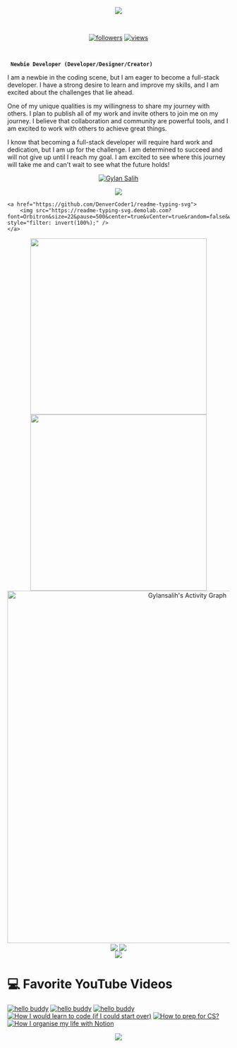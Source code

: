 <!-- Header Animated Image -->
<p align="center">
    <img src="https://capsule-render.vercel.app/api?type=waving&height=300&color=timeGradient&text=Hi%20There&fontSize=90&animation=twinkling&fontAlignY=30&desc=I%20Am%20Gylan%20Salih&descSize=30" />
</p>

<br/>

<!-- Social badges section -->
<!-- Badges with custom icons - https://github.com/DenverCoder1/custom-icon-badges -->
<!-- View counter - https://github.com/DenverCoder1/Simple-View-Counter -->
<p align="center">
  <a href="https://github.com/GylanSalih?tab=followers">
    <img alt="followers" title="Follow me on Github" src="https://custom-icon-badges.demolab.com/github/followers/GylanSalih?color=236ad3&labelColor=1155ba&style=for-the-badge&logo=person-add&label=Follow&logoColor=white"/></a>
  <a href="https://github.com/GylanSalih?tab=repositories&sort=stargazers">
  <a href="https://github.com/gylansalih/Simple-View-Counter">
    <img alt="views" title="GitHub profile views" src="https://custom-icon-badges.demolab.com/github/stars/GylanSalih?color=55960c&style=for-the-badge&labelColor=488207&logo=star"/></a>
</p>

<br/>


**` Newbie Developer (Developer/Designer/Creator)`**

I am a newbie in the coding scene, but I am eager to become a full-stack developer. I have a strong desire to learn and improve my skills, and I am excited about the challenges that lie ahead.

One of my unique qualities is my willingness to share my journey with others. I plan to publish all of my work and invite others to join me on my journey. I believe that collaboration and community are powerful tools, and I am excited to work with others to achieve great things.

I know that becoming a full-stack developer will require hard work and dedication, but I am up for the challenge. I am determined to succeed and will not give up until I reach my goal. I am excited to see where this journey will take me and can't wait to see what the future holds!

<p align="center">
  <a href="https://github.com/GylanSalih">
    <img src="https://user-images.githubusercontent.com/20955511/199138068-0a7b7b75-a024-4f00-803f-30a19c5d1b2d.png" alt="Gylan Salih" /></a>
</p>


<p align="center">
    <a href="https://github.com/DenverCoder1/readme-typing-svg">
        <img src="https://readme-typing-svg.demolab.com/?lines=Newbie%20Developer;Developer%2FDesigner%2FCreator&font=Fira%20Code&center=true&width=440&height=45&color=fffffff&vCenter=true&pause=1000&size=22" />
    </a>

    <a href="https://github.com/DenverCoder1/readme-typing-svg">
        <img src="https://readme-typing-svg.demolab.com?font=Orbitron&size=22&pause=500&center=true&vCenter=true&random=false&width=600&lines=Welcome+to+my+GitHub+profile+page+!;I+am+interested+in+MRI+coil+and+pTx+development+!" style="filter: invert(100%);" />
    </a>
</p>


<p align="center">
    <!-- https://github.com/anuraghazra/github-readme-stats -->
    <img align="center" width="400" src="https://github-readme-stats.vercel.app/api?username=gylansalih&theme=maroongold&hide_border=true&include_all_commits=true&count_private=false" />
    <!-- https://github.com/DenverCoder1/github-readme-streak-stats -->
    <img align="center" width="400" src="https://github-readme-streak-stats.herokuapp.com/?user=gylansalih&theme=maroongold&hide_border=true" />
    <br/>
    <!-- https://github.com/Ashutosh00710/github-readme-activity-graph -->
<img width="800" src="https://github-readme-activity-graph.vercel.app/graph/?username=gylansalih&bg_color=1F222E&color=F8D866&line=F85D7F&point=FFFFFF&hide_border=true" alt="Gylansalih's Activity Graph" />
    <br/>
    <!-- https://github.com/anuraghazra/github-readme-stats -->
    <img align="center" src="https://github-readme-stats.vercel.app/api?gylansalih=anuraghazra&show_icons=true&theme=radical" />
    <!-- https://github.com/anuraghazra/github-readme-stats -->
    <img align="center" src="https://github-readme-stats.vercel.app/api/top-langs/?username=gylansalih&theme=transparent&hide_border=true&layout=donut-vertical&langs_count=6" />
    <br/>
    <img align="center" src="https://skillicons.dev/icons?i=html,css,js,github,mysql,vscode,ps,raspberrypi,wordpress,xd,ai&perline=8" />
    <br/>
    </p>



# 💻 Favorite YouTube Videos
<!-- BEGIN YOUTUBE-CARDS -->
[![hello buddy](https://ytcards.demolab.com/?id=gLZbgh7iVrI&tg&title=5+things+I+wish+I+knew+before+studying+Computer+Science&lang=en&timestamp=1636628400&background_color=%230d1117&title_color=%23ffffff&stats_color=%23dedede&max_title_lines=1&width=250&border_radius=5&duration=436 "new video")](https://https://www.youtube.com/watch?v=gLZbgh7iVrI&t=87s)
[![hello buddy](https://ytcards.demolab.com/?id=Wjj21p3tvcg&title=5+things+I+wish+I+knew+before+studying+Computer+Science&lang=en&timestamp=1636628400&background_color=%230d1117&title_color=%23ffffff&stats_color=%23dedede&max_title_lines=1&width=250&border_radius=5&duration=436 "new video")](https://www.youtube.com/watch?v=oJWFfp3sGYA&t=650s)
[![hello buddy](https://ytcards.demolab.com/?id=Wjj21p3tvcg&title=5+things+I+wish+I+knew+before+studying+Computer+Science&lang=en&timestamp=1636628400&background_color=%230d1117&title_color=%23ffffff&stats_color=%23dedede&max_title_lines=1&width=250&border_radius=5&duration=436 "new video")](https://www.youtube.com/watch?v=oJWFfp3sGYA&t=650s)
[![How I would learn to code (if I could start over)](https://ytcards.demolab.com/?id=kS03mP7p0ts&title=How+I+would+learn+to+code+(+if+I+could+start+over+)&lang=en&timestamp=1698663600&background_color=%230d1117&title_color=%23ffffff&stats_color=%23dedede&max_title_lines=1&width=250&border_radius=5&duration=695 "How I would learn to code (if I could start over)")](https://youtu.be/kS03mP7p0ts?si=7UXbigeHmyTVGP60)
[![How to prep for CS?](https://ytcards.demolab.com/?id=YBMf2o2MVDg&title=How+to+prep+for+CS?+Do+I+need+Maths?&lang=en&timestamp=1690632000&background_color=%230d1117&title_color=%23ffffff&stats_color=%23dedede&max_title_lines=1&width=250&border_radius=5&duration=860 "How to prep for CS? Do I need Maths?")](https://youtu.be/YBMf2o2MVDg?si=KGaQIzz_8E6JFYlD)
[![How I organise my life with Notion](https://ytcards.demolab.com/?id=orJOLdv907g&title=How+I+organise+my+life+with+Notion&lang=en&timestamp=1616324400&background_color=%230d1117&title_color=%23ffffff&stats_color=%23dedede&max_title_lines=1&width=250&border_radius=5&duration=1253 "How I organise my life with Notion")](https://youtu.be/orJOLdv907g?si=r31zLR2hnvJiw5p7)
<!-- END YOUTUBE-CARDS -->


<!-- Footer Animated Image -->
<p align="center">
    <img src="https://capsule-render.vercel.app/api?type=waving&height=300&color=timeGradient&text=Thank%20You&fontSize=90&animation=twinkling&fontAlignY=30&desc=See%20ya&descSize=30&section=footer" />
</p>
